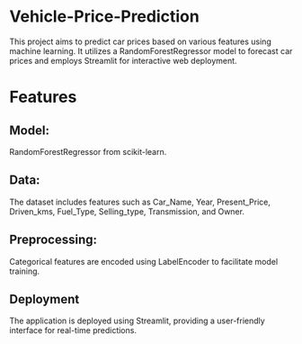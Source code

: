 # Vehicle-Price-Prediction
This project aims to predict car prices based on various features using machine learning. It utilizes a RandomForestRegressor model to forecast car prices and employs Streamlit for interactive web deployment.

# Features
## Model:
   RandomForestRegressor from scikit-learn.
## Data:
   The dataset includes features such as Car_Name, Year, Present_Price, Driven_kms, Fuel_Type, Selling_type, Transmission, and Owner.
## Preprocessing:
   Categorical features are encoded using LabelEncoder to facilitate model training.
## Deployment  
   The application is deployed using Streamlit, providing a user-friendly interface for real-time predictions.
